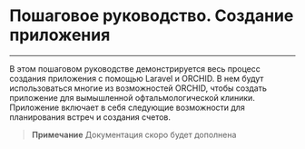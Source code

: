 # Пошаговое руководство. Создание приложения
----------

В этом пошаговом руководстве демонстрируется весь процесс создания приложения c помощью Laravel и ORCHID.
В нем будут использоваться многие из возможностей ORCHID, чтобы создать приложение для вымышленной офтальмологической клиники. 
Приложение включает в себя следующие возможности для планирования встреч и создания счетов.


> **Примечание** Документация скоро будет дополнена
